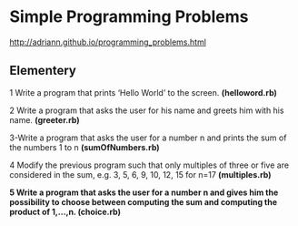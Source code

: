 Simple Programming Problems
===========================

http://adriann.github.io/programming_problems.html

Elementery
----------

1 Write a program that prints ‘Hello World’ to the screen. <b>(helloword.rb)</b>

2 Write a program that asks the user for his name and greets him with his name. <b>(greeter.rb)</b>

3-Write a program that asks the user for a number n and prints the sum of the numbers 1 to n <b>(sumOfNumbers.rb)</b>

4 Modify the previous program such that only multiples of three or 
five are considered in the sum, e.g. 3, 5, 6, 9, 10, 12, 15 for n=17 <b>(multiples.rb)<b>

5 Write a program that asks the user for a number n and gives 
	him the possibility to choose between computing the sum and computing the product of 1,…,n. <b>(choice.rb)</b>